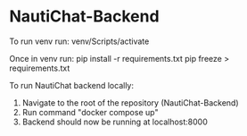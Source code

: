 # NautiChat-Backend

To run venv run:
venv/Scripts/activate

Once in venv run:
pip install -r requirements.txt
pip freeze > requirements.txt


To run NautiChat backend locally:

1. Navigate to the root of the repository (NautiChat-Backend)
2. Run command "docker compose up"
3. Backend should now be running at localhost:8000
